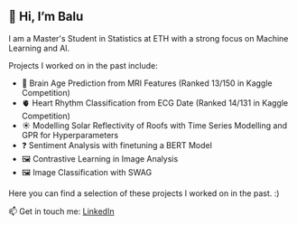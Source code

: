 ## 👋 Hi, I’m Balu

I am a Master's Student in Statistics at ETH with a strong focus on Machine Learning and AI.

Projects I worked on in the past include:
- 🧠 Brain Age Prediction from MRI Features (Ranked 13/150 in Kaggle Competition)
- 🫀 Heart Rhythm Classification from ECG Date (Ranked 14/131 in Kaggle Competition)
- ☀️ Modelling Solar Reflectivity of Roofs with Time Series Modelling and GPR for Hyperparameters
- ❓ Sentiment Analysis with finetuning a BERT Model
- 🖼️ Contrastive Learning in Image Analysis
- 🖼️ Image Classification with SWAG

Here you can find a selection of these projects I worked on in the past. :)

📫 Get in touch me: [LinkedIn](#www.linkedin.com/in/balázs-szekér-80b647223)

